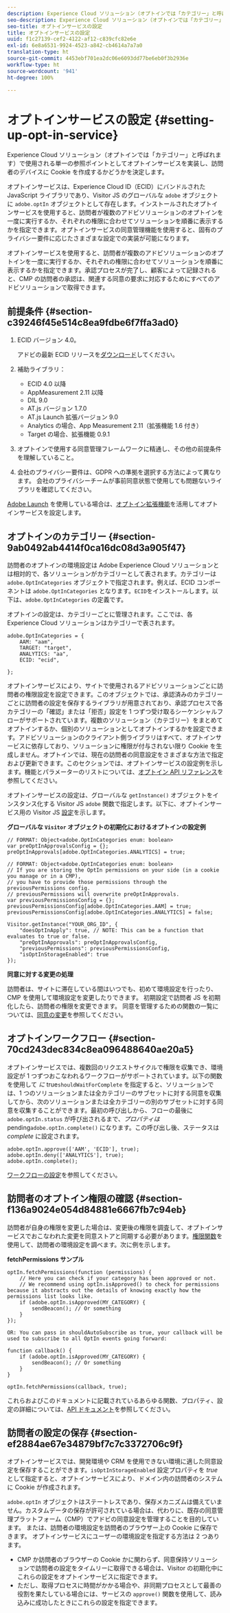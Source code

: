 ```yaml
---
description: Experience Cloud ソリューション（オプトインでは「カテゴリー」と呼ばれます）で使用される単一の参照ポイントとしてオプトインサービスを実装し、訪問者のデバイスに Cookie を作成するかどうかを決定します。
seo-description: Experience Cloud ソリューション（オプトインでは「カテゴリー」と呼ばれます）で使用される単一の参照ポイントとしてオプトインサービスを実装し、訪問者のデバイスに Cookie を作成するかどうかを決定します。
seo-title: オプトインサービスの設定
title: オプトインサービスの設定
uuid: f1c27139-cef2-4122-af12-c839cfc82e6e
exl-id: 6e8a6531-9924-4523-a842-cb4614a7a7a0
translation-type: ht
source-git-commit: 4453ebf701ea2dc06e6093dd77be6eb0f3b2936e
workflow-type: ht
source-wordcount: '941'
ht-degree: 100%

---
```


# オプトインサービスの設定 {#setting-up-opt-in-service}

Experience Cloud ソリューション（オプトインでは「カテゴリー」と呼ばれます）で使用される単一の参照ポイントとしてオプトインサービスを実装し、訪問者のデバイスに Cookie を作成するかどうかを決定します。

オプトインサービスは、Experience Cloud ID（ECID）にバンドルされた JavaScript ライブラリであり、Visitor JS のグローバルな `adobe` オブジェクトに `adobe.optIn` オブジェクトとして存在します。インストールされたオプトインサービスを使用すると、訪問者が複数のアドビソリューションのオプトインを一度に実行するか、それぞれの権限に合わせてソリューションを順番に表示するかを指定できます。オプトインサービスの同意管理機能を使用すると、固有のプライバシー要件に応じたさまざまな設定での実装が可能になります。

オプトインサービスを使用すると、訪問者が複数のアドビソリューションのオプトインを一度に実行するか、それぞれの権限に合わせてソリューションを順番に表示するかを指定できます。承認プロセスが完了し、顧客によって記録されると、CMP の訪問者の承認は、関連する同意の要求に対応するためにすべてのアドビソリューションで取得できます。

## 前提条件 {#section-c39246f45e514c8ea9fdbe6f7ffa3ad0}

1. ECID バージョン 4.0。

   アドビの最新 ECID リリースを[ダウンロード](https://github.com/Adobe-Marketing-Cloud/id-service/releases)してください。

1. 補助ライブラリ：

   * ECID 4.0 以降
   * AppMeasurement 2.11 以降
   * DIL 9.0
   * AT.js バージョン 1.7.0
   * AT.js Launch 拡張バージョン 9.0
   * Analytics の場合、App Measurement 2.11（拡張機能 1.6 付き）
   * Target の場合、拡張機能 0.9.1

1. オプトインで使用する同意管理フレームワークに精通し、その他の前提条件を理解していること。

   <!--
   For IAB, see here for additional pre-reqs.
   -->

1. 会社のプライバシー要件は、GDPR への準拠を選択する方法によって異なります。 会社のプライバシーチームが事前同意状態で使用しても問題ないライブラリを確認してください。

[Adobe Launch](https://docs.adobe.com/content/help/ja-JP/launch/using/overview.html) を使用している場合は、[オプトイン拡張機能](../../implementation-guides/opt-in-service/launch.md)を活用してオプトインサービスを設定します。

## オプトインのカテゴリー {#section-9ab0492ab4414f0ca16dc08d3a905f47}

訪問者のオプトインの環境設定は Adobe Experience Cloud ソリューションとは相対的で、各ソリューションがカテゴリーとして表されます。カテゴリーは `adobe.OptInCategories` オブジェクトで指定されます。例えば、ECID コンポーネントは `adobe.OptInCategories` となります。`ECID`をインストールします。以下は、`adobe.OptInCategories` の定義です。

オプトインの設定は、カテゴリーごとに管理されます。ここでは、各 Experience Cloud ソリューションはカテゴリーで表されます。

```
adobe.OptInCategories = { 
    AAM: "aam", 
    TARGET: "target",  
    ANALYTICS: "aa", 
    ECID: "ecid", 
     
};
```

オプトインサービスにより、サイトで使用されるアドビソリューションごとに訪問者の権限設定を設定できます。このオブジェクトでは、承認済みのカテゴリーごとに訪問者の設定を保存するライブラリが用意されており、承認プロセスで各カテゴリーの「確認」または「拒否」設定を 1 つずつ受け取るシーケンシャルフローがサポートされています。複数のソリューション（カテゴリー）をまとめてオプトインするか、個別のソリューションとしてオプトインするかを設定できます。アドビソリューションのクライアント側ライブラリはすべて、オプトインサービスに依存しており、ソリューションに権限が付与されない限り Cookie を生成しません。オプトインでは、現在の訪問者の同意設定をさまざまな方法で指定および更新できます。このセクションでは、オプトインサービスの設定例を示します。機能とパラメーターのリストについては、[オプトイン API リファレンス](../../implementation-guides/opt-in-service/api.md#reference-4f30152333dd4990ab10c1b8b82fc867)を参照してください。

オプトインサービスの設定は、グローバルな `getInstance()` オブジェクトをインスタンス化する Visitor JS `adobe` 関数で指定します。以下に、オプトインサービス用の Visitor JS [設定](../../implementation-guides/opt-in-service/api.md#section-d66018342baf401389f248bb381becbf)を示します。

**グローバルな `Visitor` オブジェクトの初期化におけるオプトインの設定例**

```
// FORMAT: Object<adobe.OptInCategories enum: boolean> 
var preOptInApprovalsConfig = {}; 
preOptInApprovals[adobe.OptInCategories.ANALYTICS] = true; 
  
// FORMAT: Object<adobe.OptInCategories enum: boolean> 
// If you are storing the OptIn permissions on your side (in a cookie you manage or in a CMP), 
// you have to provide those permissions through the previousPermissions config. 
// previousPermissions will overwrite preOptInApprovals. 
var previousPermissionsConfig = {}; 
previousPermissionsConfig[adobe.OptInCategories.AAM] = true; 
previousPermissionsConfig[adobe.OptInCategories.ANALYTICS] = false; 
  
Visitor.getInstance("YOUR_ORG_ID", { 
    "doesOptInApply": true, // NOTE: This can be a function that evaluates to true or false. 
    "preOptInApprovals": preOptInApprovalsConfig, 
    "previousPermissions": previousPermissionsConfig, 
    "isOptInStorageEnabled": true 
});
```

**同意に対する変更の処理**

訪問者は、サイトに滞在している間はいつでも、初めて環境設定を行ったり、CMP を使用して環境設定を変更したりできます。 初期設定で訪問者 JS を初期化したら、訪問者の権限を変更できます。 同意を管理するための関数の一覧については、[同意の変更](../../implementation-guides/opt-in-service/api.md#section-c3d85403ff0d4394bd775c39f3d001fc)を参照してください。

<!--
<p> *** <b>sample code block </b>*** </p>
-->

## オプトインワークフロー {#section-70cd243dec834c8ea096488640ae20a5}

オプトインサービスでは、複数回のリクエストサイクルで権限を収集でき、環境設定が 1 つずつおこなわれるワークフローがサポートされています。以下の関数を使用して *に* true`shouldWaitForComplete` を指定すると、ソリューションでは、1 つのソリューションまたは全カテゴリーのサブセットに対する同意を収集してから、次のソリューションまたは全カテゴリーの別のサブセットに対する同意を収集することができます。最初の呼び出しから、フローの最後に `adobe.optIn.status` が呼び出されるまで、*プロパティは* pending`adobe.optIn.complete()` になります。この呼び出し後、ステータスは *complete* に設定されます。

```
adobe.optIn.approve(['AAM', 'ECID'], true); 
adobe.optIn.deny(['ANALYTICS'], true); 
adobe.optIn.complete();
```

[ワークフローの設定](../../implementation-guides/opt-in-service/api.md#section-2c5adfa5459c4e72b96d2693123a53c2)を参照してください。

## 訪問者のオプトイン権限の確認 {#section-f136a9024e054d84881e6667fb7c94eb}

訪問者が自身の権限を変更した場合は、変更後の権限を調査して、オプトインサービスでおこなわれた変更を同意ストアと同期する必要があります。[権限関数](../../implementation-guides/opt-in-service/api.md#section-7fe57279b5b44b4f8fe47e336df60155)を使用して、訪問者の環境設定を調べます。次に例を示します。

**fetchPermissions サンプル**

```
optIn.fetchPermissions(function (permissions) { 
    // Here you can check if your category has been approved or not. 
    // We recommend using optIn.isApproved() to check for permissions because it abstracts out the details of knowing exactly how the permissions list looks like. 
    if (adobe.optIn.isApproved(MY_CATEGORY) { 
        sendBeacon(); // Or something 
    } 
});

OR: You can pass in shouldAutoSubscribe as true, your callback will be used to subscribe to all OptIn events going forward:

function callback() { 
    if (adobe.optIn.isApproved(MY_CATEGORY) { 
        sendBeacon(); // Or something 
    } 
}

optIn.fetchPermissions(callback, true);
```

これらおよびこのドキュメントに記載されているあらゆる関数、プロパティ、設定の詳細については、[API ドキュメント](../../implementation-guides/opt-in-service/api.md#reference-4f30152333dd4990ab10c1b8b82fc867)を参照してください。

## 訪問者の設定の保存 {#section-ef2884ae67e34879bf7c7c3372706c9f}

オプトインサービスでは、開発環境や CRM を使用できない環境に適した同意設定を保存することができます。`isOptInStorageEnabled` 設定プロパティを *true* として指定すると、オプトインサービスにより、ドメイン内の訪問者のシステムに Cookie が作成されます。

`adobe.optIn` オブジェクトはステートレスであり、保存メカニズムは備えていません。カスタムデータの保存が許可されている場合は、代わりに、既存の同意管理プラットフォーム（CMP）でアドビの同意設定を管理することを目的しています。 または、訪問者の環境設定を訪問者のブラウザー上の Cookie に保存できます。 オプトインサービスにユーザーの環境設定を指定する方法は 2 つあります。

* CMP か訪問者のブラウザーの Cookie かに関わらず、同意保持ソリューションで訪問者の設定をタイムリーに取得できる場合は、Visitor の初期化中にこれらの設定をオプトインサービスに指定できます。
* ただし、取得プロセスに時間がかかる場合や、非同期プロセスとして最善の役割を果たしている場合には、サービスの `approve()` 関数を使用して、読み込みに成功したときにこれらの設定を指定できます。
